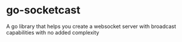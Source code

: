 # go-socketcast
A go library that helps you create a websocket server with broadcast capabilities with no added complexity
